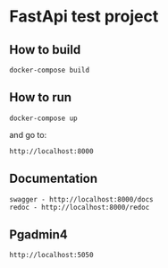 # FastApi test project


## How to build

    docker-compose build

## How to run

    docker-compose up

and go to:

    http://localhost:8000

## Documentation

    swagger - http://localhost:8000/docs
    redoc - http://localhost:8000/redoc

## Pgadmin4

    http://localhost:5050
